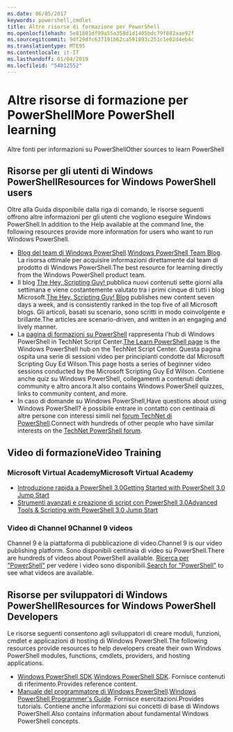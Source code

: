 ```yaml
---
ms.date: 06/05/2017
keywords: powershell,cmdlet
title: Altre risorse di formazione per PowerShell
ms.openlocfilehash: 5e81801df99a55a358d1d1405bdc79f882aae92f
ms.sourcegitcommit: 9df29dfc637191b62ca591893c251c1e02d4eb4c
ms.translationtype: MTE95
ms.contentlocale: it-IT
ms.lasthandoff: 01/04/2019
ms.locfileid: "54012552"
---
```

# <a name="more-powershell-learning"></a><span data-ttu-id="7aeed-103">Altre risorse di formazione per PowerShell</span><span class="sxs-lookup"><span data-stu-id="7aeed-103">More PowerShell learning</span></span>

<span data-ttu-id="7aeed-104">Altre fonti per informazioni su PowerShell</span><span class="sxs-lookup"><span data-stu-id="7aeed-104">Other sources to learn PowerShell</span></span>

## <a name="resources-for-windows-powershell-users"></a><span data-ttu-id="7aeed-105">Risorse per gli utenti di Windows PowerShell</span><span class="sxs-lookup"><span data-stu-id="7aeed-105">Resources for Windows PowerShell users</span></span>

<span data-ttu-id="7aeed-106">Oltre alla Guida disponibile dalla riga di comando, le risorse seguenti offrono altre informazioni per gli utenti che vogliono eseguire Windows PowerShell.</span><span class="sxs-lookup"><span data-stu-id="7aeed-106">In addition to the Help available at the command line, the following resources provide more information for users who want to run Windows PowerShell.</span></span>

- <span data-ttu-id="7aeed-107">[Blog del team di Windows PowerShell](https://blogs.msdn.microsoft.com/powershell/).</span><span class="sxs-lookup"><span data-stu-id="7aeed-107">[Windows PowerShell Team Blog](https://blogs.msdn.microsoft.com/powershell/).</span></span> <span data-ttu-id="7aeed-108">La risorsa ottimale per acquisire informazioni direttamente dal team di prodotto di Windows PowerShell.</span><span class="sxs-lookup"><span data-stu-id="7aeed-108">The best resource for learning directly from the Windows PowerShell product team.</span></span>
- <span data-ttu-id="7aeed-109">Il blog [The Hey, Scripting Guy! ](https://blogs.technet.microsoft.com/heyscriptingguy/) pubblica nuovi contenuti sette giorni alla settimana e viene costantemente valutato tra i primi cinque di tutti i blog Microsoft.</span><span class="sxs-lookup"><span data-stu-id="7aeed-109">[The Hey, Scripting Guy! Blog](https://blogs.technet.microsoft.com/heyscriptingguy/) publishes new content seven days a week, and is consistently ranked in the top five of all Microsoft blogs.</span></span> <span data-ttu-id="7aeed-110">Gli articoli, basati su scenario, sono scritti in modo coinvolgente e brillante.</span><span class="sxs-lookup"><span data-stu-id="7aeed-110">The articles are scenario-driven, and written in an engaging and lively manner.</span></span>
- <span data-ttu-id="7aeed-111">La [pagina di formazioni su PowerShell](https://blogs.technet.microsoft.com/heyscriptingguy/2015/01/04/weekend-scripter-the-best-ways-to-learn-powershell/) rappresenta l'hub di Windows PowerShell in TechNet Script Center.</span><span class="sxs-lookup"><span data-stu-id="7aeed-111">[The Learn PowerShell page](https://blogs.technet.microsoft.com/heyscriptingguy/2015/01/04/weekend-scripter-the-best-ways-to-learn-powershell/) is the Windows PowerShell hub on the TechNet Script Center.</span></span> <span data-ttu-id="7aeed-112">Questa pagina ospita una serie di sessioni video per principianti condotte dal Microsoft Scripting Guy Ed Wilson.</span><span class="sxs-lookup"><span data-stu-id="7aeed-112">This page hosts a series of beginner video sessions conducted by the Microsoft Scripting Guy Ed Wilson.</span></span> <span data-ttu-id="7aeed-113">Contiene anche quiz su Windows PowerShell, collegamenti a contenuti della community e altro ancora.</span><span class="sxs-lookup"><span data-stu-id="7aeed-113">It also contains Windows PowerShell quizzes, links to community content, and more.</span></span>
- <span data-ttu-id="7aeed-114">In caso di domande su Windows PowerShell,</span><span class="sxs-lookup"><span data-stu-id="7aeed-114">Have questions about using Windows PowerShell?</span></span> <span data-ttu-id="7aeed-115">è possibile entrare in contatto con centinaia di altre persone con interessi simili nel [forum TechNet di PowerShell](https://social.technet.microsoft.com/Forums/home?forum=winserverpowershell).</span><span class="sxs-lookup"><span data-stu-id="7aeed-115">Connect with hundreds of other people who have similar interests on the [TechNet PowerShell forum](https://social.technet.microsoft.com/Forums/home?forum=winserverpowershell).</span></span>

## <a name="video-training"></a><span data-ttu-id="7aeed-116">Video di formazione</span><span class="sxs-lookup"><span data-stu-id="7aeed-116">Video Training</span></span>

### <a name="microsoft-virtual-academy"></a><span data-ttu-id="7aeed-117">Microsoft Virtual Academy</span><span class="sxs-lookup"><span data-stu-id="7aeed-117">Microsoft Virtual Academy</span></span>

- [<span data-ttu-id="7aeed-118">Introduzione rapida a PowerShell 3.0</span><span class="sxs-lookup"><span data-stu-id="7aeed-118">Getting Started with PowerShell 3.0 Jump Start</span></span>](https://mva.microsoft.com/en-US/training-courses/getting-started-with-powershell-30-jump-start-8276)
- [<span data-ttu-id="7aeed-119">Strumenti avanzati e creazione di script con PowerShell 3.0</span><span class="sxs-lookup"><span data-stu-id="7aeed-119">Advanced Tools & Scripting with PowerShell 3.0 Jump Start</span></span>](https://mva.microsoft.com/en-US/training-courses/advanced-tools-scripting-with-powershell-30-jump-start-8277)

### <a name="channel-9-videos"></a><span data-ttu-id="7aeed-120">Video di Channel 9</span><span class="sxs-lookup"><span data-stu-id="7aeed-120">Channel 9 videos</span></span>

<span data-ttu-id="7aeed-121">Channel 9 è la piattaforma di pubblicazione di video.</span><span class="sxs-lookup"><span data-stu-id="7aeed-121">Channel 9 is our video publishing platform.</span></span> <span data-ttu-id="7aeed-122">Sono disponibili centinaia di video su PowerShell.</span><span class="sxs-lookup"><span data-stu-id="7aeed-122">There are hundreds of videos about PowerShell available.</span></span> <span data-ttu-id="7aeed-123">[Ricerca per "PowerShell"](https://channel9.msdn.com/Search?term=PowerShell&sortBy=top-rated) per vedere i video sono disponibili.</span><span class="sxs-lookup"><span data-stu-id="7aeed-123">[Search for "PowerShell"](https://channel9.msdn.com/Search?term=PowerShell&sortBy=top-rated) to see what videos are available.</span></span>

## <a name="resources-for-windows-powershell-developers"></a><span data-ttu-id="7aeed-124">Risorse per sviluppatori di Windows PowerShell</span><span class="sxs-lookup"><span data-stu-id="7aeed-124">Resources for Windows PowerShell Developers</span></span>

<span data-ttu-id="7aeed-125">Le risorse seguenti consentono agli sviluppatori di creare moduli, funzioni, cmdlet e applicazioni di hosting di Windows PowerShell.</span><span class="sxs-lookup"><span data-stu-id="7aeed-125">The following resources provide resources to help developers create their own Windows PowerShell modules, functions, cmdlets, providers, and hosting applications.</span></span>

- <span data-ttu-id="7aeed-126">[Windows PowerShell SDK](https://go.microsoft.com/fwlink/p/?LinkID=89595).</span><span class="sxs-lookup"><span data-stu-id="7aeed-126">[Windows PowerShell SDK](https://go.microsoft.com/fwlink/p/?LinkID=89595).</span></span> <span data-ttu-id="7aeed-127">Fornisce contenuti di riferimento.</span><span class="sxs-lookup"><span data-stu-id="7aeed-127">Provides reference content.</span></span>
- <span data-ttu-id="7aeed-128">[Manuale del programmatore di Windows PowerShell](https://go.microsoft.com/fwlink/p/?LinkID=89596).</span><span class="sxs-lookup"><span data-stu-id="7aeed-128">[Windows PowerShell Programmer's Guide](https://go.microsoft.com/fwlink/p/?LinkID=89596).</span></span> <span data-ttu-id="7aeed-129">Fornisce esercitazioni.</span><span class="sxs-lookup"><span data-stu-id="7aeed-129">Provides tutorials.</span></span> <span data-ttu-id="7aeed-130">Contiene anche informazioni sui concetti di base di Windows PowerShell.</span><span class="sxs-lookup"><span data-stu-id="7aeed-130">Also contains information about fundamental Windows PowerShell concepts.</span></span>
